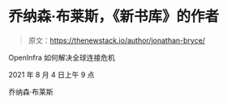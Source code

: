 # 乔纳森·布莱斯，《新书库》的作者

> 原文：<https://thenewstack.io/author/jonathan-bryce/>

OpenInfra 如何解决全球连接危机

2021 年 8 月 4 日上午 9 点

乔纳森·布莱斯